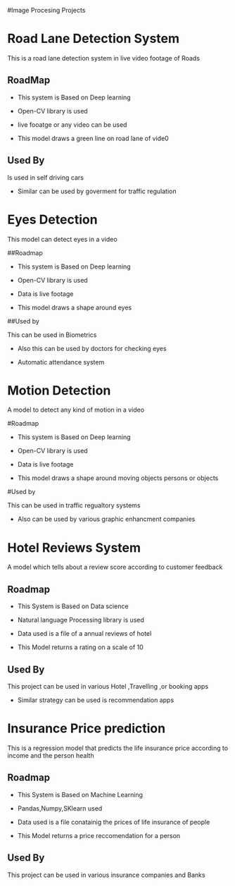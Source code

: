 #Image Procesing Projects

# Road Lane Detection System 

This is a road lane detection system in live video footage of Roads



## RoadMap
- This system is Based on Deep learning 

- Open-CV library is used

- live fooatge or any video can be used

- This model draws a green line on road lane of vide0



## Used By

Is used in self driving cars

- Similar can be used by goverment for traffic regulation



# Eyes Detection

This model can detect eyes in a video 



##Roadmap

- This system is Based on Deep learning 

- Open-CV library is used

- Data is live footage

- This model draws a shape around eyes


##Used by

This can be used in Biometrics

- Also this can be used by doctors for checking eyes

- Automatic attendance system



# Motion Detection

A model to detect any kind of motion in a video

#Roadmap

- This system is Based on Deep learning 

- Open-CV library is used

- Data is live footage

- This model draws a shape around moving objects persons or objects

#Used by

This can be used in traffic regualtory systems 

- Also can be used by various graphic enhancment companies




# Hotel Reviews System

A model which tells about a review score according to customer feedback



## Roadmap

- This System is Based on Data science

- Natural language Processing library is used 

- Data used is a file of a annual reviews of hotel

- This Model returns a rating on a scale of 10



## Used By

This project can be used in various Hotel ,Travelling ,or booking apps


- Similar strategy can be used is recommendation apps



# Insurance Price prediction

This is a regression model that predicts the life insurance price according to income and the person health


## Roadmap

- This System is Based on Machine Learning

- Pandas,Numpy,SKlearn used

- Data used is a file conatainig the prices of life insurance of people

- This Model returns a price reccomendation for a person



## Used By

This project can be used in various insurance companies and Banks






